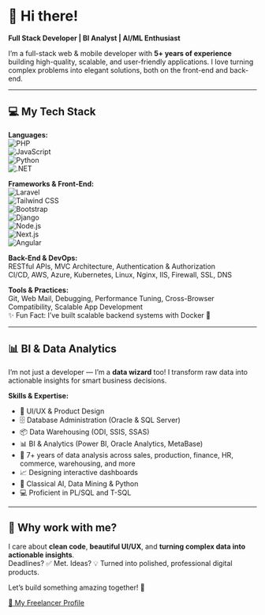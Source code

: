 # 👋 Hi there!

**Full Stack Developer | BI Analyst | AI/ML Enthusiast**

I’m a full-stack web & mobile developer with **5+ years of experience** building high-quality, scalable, and user-friendly applications. I love turning complex problems into elegant solutions, both on the front-end and back-end.  

---

## 💻 My Tech Stack

**Languages:**  
![PHP](https://img.shields.io/badge/-PHP-777BB4?style=for-the-badge&logo=php&logoColor=white)  
![JavaScript](https://img.shields.io/badge/-JavaScript-F7DF1E?style=for-the-badge&logo=javascript&logoColor=black)  
![Python](https://img.shields.io/badge/-Python-3776AB?style=for-the-badge&logo=python&logoColor=white)  
![.NET](https://img.shields.io/badge/-.NET-512BD4?style=for-the-badge&logo=.net&logoColor=white)  

**Frameworks & Front-End:**  
![Laravel](https://img.shields.io/badge/-Laravel-FF2D20?style=for-the-badge&logo=laravel&logoColor=white)  
![Tailwind CSS](https://img.shields.io/badge/-Tailwind_CSS-06B6D4?style=for-the-badge&logo=tailwind-css&logoColor=white)  
![Bootstrap](https://img.shields.io/badge/-Bootstrap-7952B3?style=for-the-badge&logo=bootstrap&logoColor=white)  
![Django](https://img.shields.io/badge/-Django-092E20?style=for-the-badge&logo=django&logoColor=white)  
![Node.js](https://img.shields.io/badge/-Node.js-339933?style=for-the-badge&logo=node.js&logoColor=white)  
![Next.js](https://img.shields.io/badge/-Next.js-000000?style=for-the-badge&logo=next.js&logoColor=white)  
![Angular](https://img.shields.io/badge/-Angular-DD0031?style=for-the-badge&logo=angular&logoColor=white)  

**Back-End & DevOps:**  
RESTful APIs, MVC Architecture, Authentication & Authorization  
CI/CD, AWS, Azure, Kubernetes, Linux, Nginx, IIS, Firewall, SSL, DNS  

**Tools & Practices:**  
Git, Web Mail, Debugging, Performance Tuning, Cross-Browser Compatibility, Scalable App Development  
✨ Fun Fact: I’ve built scalable backend systems with Docker 🐳  

---

## 📊 BI & Data Analytics

I’m not just a developer — I’m a **data wizard** too! I transform raw data into actionable insights for smart business decisions.  

**Skills & Expertise:**  
- 🎨 UI/UX & Product Design  
- 🗄️ Database Administration (Oracle & SQL Server)  
- 📦 Data Warehousing (ODI, SSIS, SSAS)  
- 📊 BI & Analytics (Power BI, Oracle Analytics, MetaBase)  
- 🧮 7+ years of data analysis across sales, production, finance, HR, commerce, warehousing, and more  
- 📈 Designing interactive dashboards  
- 🤖 Classical AI, Data Mining & Python  
- 💻 Proficient in PL/SQL and T-SQL  

---

## 🚀 Why work with me?

I care about **clean code**, **beautiful UI/UX**, and **turning complex data into actionable insights**.  
Deadlines? ✅ Met. Ideas? 💡 Turned into polished, professional digital products.  

Let’s build something amazing together! 🌟  

[🔗 My Freelancer Profile](https://www.freelancer.com/u/albertc1996)
